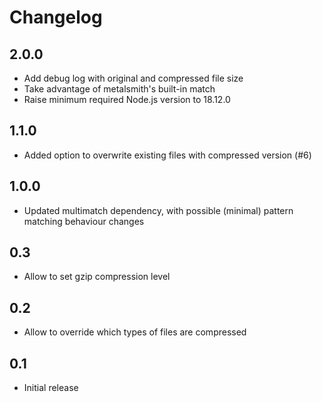 # Changelog #

## 2.0.0 ##
* Add debug log with original and compressed file size
* Take advantage of metalsmith's built-in match
* Raise minimum required Node.js version to 18.12.0

## 1.1.0 ##
* Added option to overwrite existing files with compressed version (#6)

## 1.0.0 ##
* Updated multimatch dependency, with possible (minimal) pattern matching behaviour changes

## 0.3 ##
* Allow to set gzip compression level

## 0.2 ##
* Allow to override which types of files are compressed

## 0.1 ##
* Initial release
